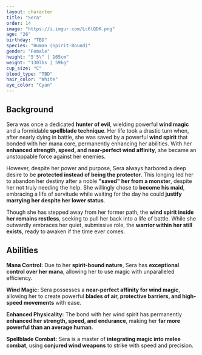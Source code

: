 ```yaml
---
layout: character
title: "Sera"
order: 14
image: "https://i.imgur.com/Lc6lQDK.png"
age: "26"
birthday: "TBD"
species: "Human (Spirit-Bound)"
gender: "Female"
height: "5'5\" | 165cm"
weight: "130lbs | 59kg"
cup_size: "C"
blood_type: "TBD"
hair_color: "White"
eye_color: "Cyan"
---
```


## Background

Sera was once a dedicated **hunter of evil**, wielding powerful **wind magic** and a formidable **spellblade technique**. Her life took a drastic turn when, after nearly dying in battle, she was saved by a powerful **wind spirit** that bonded with her mana core, permanently enhancing her abilities. With her **enhanced strength, speed, and near-perfect wind affinity**, she became an unstoppable force against her enemies.

However, despite her power and purpose, Sera always harbored a deep desire to be **protected instead of being the protector**. This longing led her to abandon her destiny after a noble **"saved" her from a monster**, despite her not truly needing the help. She willingly chose to **become his maid**, embracing a life of servitude while waiting for the day he could **justify marrying her despite her lower status**.

Though she has stepped away from her former path, the **wind spirit inside her remains restless**, seeking to pull her back into a life of battle. While she outwardly embraces her quiet, submissive role, the **warrior within her still exists**, ready to awaken if the time ever comes.

## Abilities

**Mana Control:** Due to her **spirit-bound nature**, Sera has **exceptional control over her mana**, allowing her to use magic with unparalleled efficiency.

**Wind Magic:** Sera possesses a **near-perfect affinity for wind magic**, allowing her to create powerful **blades of air, protective barriers, and high-speed movements** with ease.

**Enhanced Physicality:** The bond with her wind spirit has permanently **enhanced her strength, speed, and endurance**, making her **far more powerful than an average human**.

**Spellblade Combat:** Sera is a master of **integrating magic into melee combat**, using **conjured wind weapons** to strike with speed and precision.

